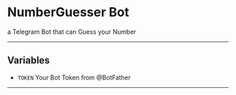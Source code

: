 # NumberGuesser Bot

a Telegram Bot that can Guess your Number

---

## Variables

- `TOKEN` Your Bot Token from @BotFather

---
